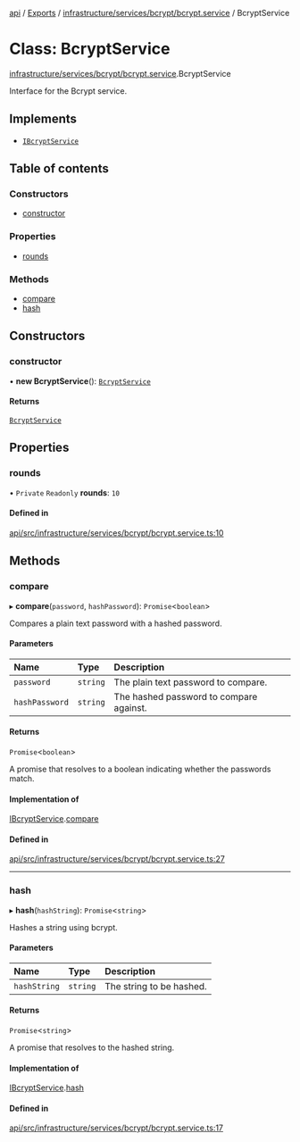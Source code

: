 [api](../README.md) / [Exports](../modules.md) / [infrastructure/services/bcrypt/bcrypt.service](../modules/infrastructure_services_bcrypt_bcrypt_service.md) / BcryptService

# Class: BcryptService

[infrastructure/services/bcrypt/bcrypt.service](../modules/infrastructure_services_bcrypt_bcrypt_service.md).BcryptService

Interface for the Bcrypt service.

## Implements

- [`IBcryptService`](../interfaces/domain_adapters_bcrypt_interface.IBcryptService.md)

## Table of contents

### Constructors

- [constructor](infrastructure_services_bcrypt_bcrypt_service.BcryptService.md#constructor)

### Properties

- [rounds](infrastructure_services_bcrypt_bcrypt_service.BcryptService.md#rounds)

### Methods

- [compare](infrastructure_services_bcrypt_bcrypt_service.BcryptService.md#compare)
- [hash](infrastructure_services_bcrypt_bcrypt_service.BcryptService.md#hash)

## Constructors

### constructor

• **new BcryptService**(): [`BcryptService`](infrastructure_services_bcrypt_bcrypt_service.BcryptService.md)

#### Returns

[`BcryptService`](infrastructure_services_bcrypt_bcrypt_service.BcryptService.md)

## Properties

### rounds

• `Private` `Readonly` **rounds**: `10`

#### Defined in

[api/src/infrastructure/services/bcrypt/bcrypt.service.ts:10](https://github.com/No-Country/c16-58-t-typescript/blob/d2fd85f/api/src/infrastructure/services/bcrypt/bcrypt.service.ts#L10)

## Methods

### compare

▸ **compare**(`password`, `hashPassword`): `Promise`\<`boolean`\>

Compares a plain text password with a hashed password.

#### Parameters

| Name           | Type     | Description                             |
| :------------- | :------- | :-------------------------------------- |
| `password`     | `string` | The plain text password to compare.     |
| `hashPassword` | `string` | The hashed password to compare against. |

#### Returns

`Promise`\<`boolean`\>

A promise that resolves to a boolean indicating whether the passwords match.

#### Implementation of

[IBcryptService](../interfaces/domain_adapters_bcrypt_interface.IBcryptService.md).[compare](../interfaces/domain_adapters_bcrypt_interface.IBcryptService.md#compare)

#### Defined in

[api/src/infrastructure/services/bcrypt/bcrypt.service.ts:27](https://github.com/No-Country/c16-58-t-typescript/blob/d2fd85f/api/src/infrastructure/services/bcrypt/bcrypt.service.ts#L27)

---

### hash

▸ **hash**(`hashString`): `Promise`\<`string`\>

Hashes a string using bcrypt.

#### Parameters

| Name         | Type     | Description              |
| :----------- | :------- | :----------------------- |
| `hashString` | `string` | The string to be hashed. |

#### Returns

`Promise`\<`string`\>

A promise that resolves to the hashed string.

#### Implementation of

[IBcryptService](../interfaces/domain_adapters_bcrypt_interface.IBcryptService.md).[hash](../interfaces/domain_adapters_bcrypt_interface.IBcryptService.md#hash)

#### Defined in

[api/src/infrastructure/services/bcrypt/bcrypt.service.ts:17](https://github.com/No-Country/c16-58-t-typescript/blob/d2fd85f/api/src/infrastructure/services/bcrypt/bcrypt.service.ts#L17)
